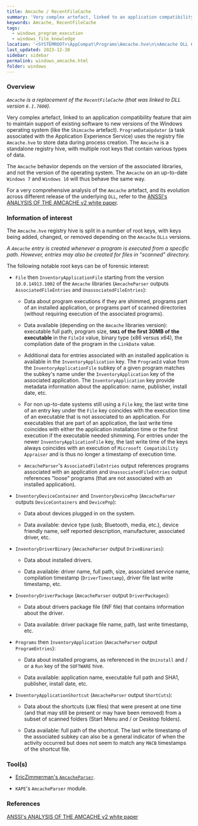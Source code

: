 ```yaml
---
title: Amcache / RecentFileCache
summary: 'Very complex artefact, linked to an application compatibility feature.\n\nTracks program execution (or simply file presence for recent version), installed drivers, and shortcuts from a subset of folders.\n\nProgram execution / binary presence information of interest: executable full path, program size, SHA1 (of the first 30MB of the executable).'
keywords: Amcache, RecentFileCache
tags:
  - windows_program_execution
  - windows_file_knowledge
location: '<SYSTEMROOT>\AppCompat\Programs\Amcache.hve\n\nAmcache DLL 6.1.7600 and older:\n<SYSTEMROOT>\AppCompat\Programs\RecentFileCache.bcf'
last_updated: 2023-12-30
sidebar: sidebar
permalink: windows_amcache.html
folder: windows
---
```


### Overview

*`Amcache` is a replacement of the `RecentFileCache` (that was linked to DLL
version `6.1.7600`).*

Very complex artefact, linked to an application compatibility feature that aim
to maintain support of existing software to new versions of the Windows
operating system (like the `Shimcache` artefact). `ProgramDataUpdater` (a task
associated with the Application Experience Service) uses the registry file
`Amcache.hve` to store data during process creation. The `Amcache` is a
standalone registry hive, with multiple root keys that contain various types of
data.

The `Amcache` behavior depends on the version of the associated libraries, and
not the version of the operating system. The `Amcache` on an up-to-date
`Windows 7` and `Windows 10` will thus behave the same way.

For a very comprehensive analysis of the `Amcache` artefact, and its evolution
across different release of the underlying `DLL`, refer to the
[ANSSI's ANALYSIS OF THE AMCACHE v2 white paper](https://www.ssi.gouv.fr/uploads/2019/01/anssi-coriin_2019-amcache_investigation.pdf).

### Information of interest

The `Amcache.hve` registry hive is split in a number of root keys, with keys
being added, changed, or removed depending on the `Amcache` `DLLs` versions.

*A `Amcache` entry is created whenever a program is executed from a specific
path. However, entries may also be created for files in "scanned" directory.*

The following notable root keys can be of forensic interest:

  - `File` then `InventoryApplicationFile` starting from the version
    `10.0.14913.1002` of the `Amcache` libraries (`AmcacheParser` outputs
    `AssociatedFileEntries` and `UnassociatedFileEntries`):

    - Data about program executions if they are shimmed, programs part of an
      installed application, or programs part of scanned directories (without
      requiring execution of the associated programs).

    - Data available (depending on the `Amcache` libraries version): executable
      full path, program size, **`SHA1` of the first 30MB of the executable**
      in the `FileId` value, binary type (x86 versus x64), the compilation date
      of the program in the `LinkDate` value.

    - Additional data for entries associated with an installed application is
      available in the `InventoryApplication` key. The `ProgramId` value
      from the `InventoryApplicationFile` subkey of a given program matches the
      subkey's name under the `InventoryApplication` key of the associated
      application. The `InventoryApplication` key provide metadata information
      about the application: name, publisher, install date, etc.

    - For non up-to-date systems still using a `File` key, the last write time
      of an entry key under the `File` key coincides with the execution time of
      an executable that is not associated to an application. For executables
      that are part of an application, the last write time coincides with
      either the application installation time or the first execution if the
      executable needed shimming. For entries under the
      newer `InventoryApplicationFile` key, the last write time of the keys
      always coincides with an execution of
      `Microsoft Compatibility Appraiser` and is thus no longer a timestamp of
      execution time.

    - `AmcacheParser`'s `AssociatedFileEntries` output references programs
      associated with an application and `UnassociatedFileEntries` output
      references "loose" programs (that are not associated with an installed
      application).

  - `InventoryDeviceContainer` and `InventoryDevicePnp` (`AmcacheParser`
    outputs ``DeviceContainers`` and `DevicePnp`):

    - Data about devices plugged in on the system.

    - Data available: device type (usb; Bluetooth, media, etc.), device
      friendly name, self reported description, manufacturer, associated
      driver, etc.

  - `InventoryDriverBinary` (`AmcacheParser` output `DriveBinaries`):

    - Data about installed drivers.

    - Data available: driver name, full path, size, associated service name,
     compilation timestamp (`DriverTimestamp`), driver file last write
     timestamp, etc.

  - `InventoryDriverPackage` (`AmcacheParser` output `DriverPackages`):

    - Data about drivers package file (INF file) that contains information
      about the driver.

    - Data available: driver package file name, path, last write timestamp, etc.

  - `Programs` then `InventoryApplication` (`AmcacheParser` output
    `ProgramEntries`):

    - Data about installed programs, as referenced in the `Uninstall` and / or
      a `Run` key of the `SOFTWARE` hive.

    - Data available: application name, executable full path and SHA1,
      publisher, install date, etc.

  - `InventoryApplicationShortcut` (`AmcacheParser` output `ShortCuts`):

    - Data about the shortcuts (`LNK` files) that were present at one time (and
      that may still be present or may have been removed) from a subset of
      scanned folders (Start Menu and / or Desktop folders).

    - Data available: full path of the shortcut. The last write timestamp of
      the associated subkey can also be a general indicator of when the
      activity occurred but does not seem to match any `MACB` timestamps of the
      shortcut file.

### Tool(s)

- [EricZimmerman's `AmcacheParser`](https://github.com/EricZimmerman/AmcacheParser).

- `KAPE`'s `AmcacheParser` module.

### References

[ANSSI's ANALYSIS OF THE AMCACHE v2 white paper](https://www.ssi.gouv.fr/uploads/2019/01/anssi-coriin_2019-amcache_investigation.pdf)
